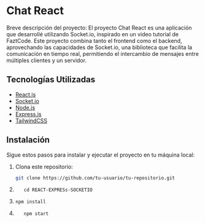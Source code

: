 # Chat React
Breve descripción del proyecto: El proyecto Chat React es una aplicación que desarrollé utilizando Socket.io, inspirado en un video tutorial de FaztCode. Este proyecto combina tanto el frontend como el backend, aprovechando las capacidades de Socket.io, una biblioteca que facilita la comunicación en tiempo real, permitiendo el intercambio de mensajes entre múltiples clientes y un servidor.



## Tecnologías Utilizadas
- [React.js](https://reactjs.org/)
- [Socket.io](https://socket.io/)
- [Node.js](https://nodejs.org/)
- [Express.js](https://expressjs.com/)
- [TailwindCSS](https://tailwindcss.com/)

## Instalación
Sigue estos pasos para instalar y ejecutar el proyecto en tu máquina local:

1. Clona este repositorio:
   ```bash
   git clone https://github.com/tu-usuario/tu-repositorio.git

2. ```Ve al proyecto
      cd REACT-EXPRESs-SOCKETIO

3. ```Instala npm
   npm install

4. ```Ejecuta el proyecto
      npm start
   
   
